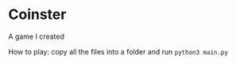 # Coinster
A game I created

How to play:
copy all the files into a folder and run `python3 main.py`
